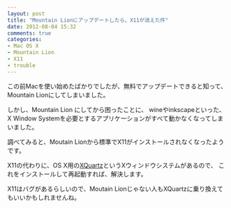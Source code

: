 ```yaml
---
layout: post
title: "Mountain Lionにアップデートしたら、X11が消えた件"
date: 2012-08-04 15:32
comments: true
categories: 
- Mac OS X
- Mountain Lion
- X11
- trouble
---
```


この前Macを使い始めたばかりでしたが、無料でアップデートできると知って、
Mountain Lionにしてしまいました。

しかし、Mountain Lion にしてから困ったことに、
wineやinkscapeといった、X Window Systemを必要とするアプリケーションがすべて動かなくなってしまいました。

調べてみると、Moutain Lionから標準でX11がインストールされなくなったようです。

X11の代わりに、OS X用の[XQuartz](http://xquartz.macosforge.org/landing/)というXウィンドウシステムがあるので、
これをインストールして再起動すれば、解決します。

X11はバグがあるらしいので、Moutain Lionじゃない人もXQuartzに乗り換えてもいいかもしれませんね。
